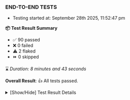 ### END-TO-END TESTS

- Testing started at: September 28th 2025, 11:52:47 pm

**📦 Test Result Summary**

- ✅ 90 passed
- ❌ 0 failed
- ⚠️ 2 flaked
- ⏩ 0 skipped

⌛ _Duration: 8 minutes and 43 seconds_

**Overall Result**: 👍 All tests passed.



<details>
    <summary>[Show/Hide] Test Result Details</summary>
    <div markdown="1">

| Test | Browser | Test Case | Tags | Result |
| :---: | :---: | :--- | :---: | :---: |
| 1 | chromium-local-provider | deploys a published design to a connected cluster |  | ⚠️ |
| 2 | chromium-local-provider | Delete Kubernetes cluster connections |  | ⚠️ |

</div>
</details>


<!-- To see the full report, please visit our CI/CD pipeline with reporter. -->